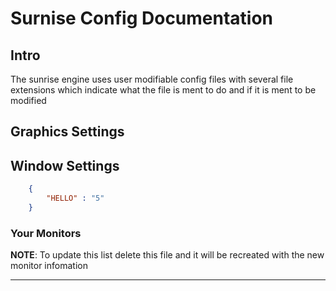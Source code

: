 
# Surnise Config Documentation

## Intro

The sunrise engine uses user modifiable config files with several file extensions which indicate what the file is ment to do and if it is ment to be modified

## Graphics Settings

## Window Settings
```json
    {
        "HELLO" : "5"
    }
```
### Your Monitors

**NOTE**: To update this list delete this file and it will be recreated with the new monitor infomation

---

